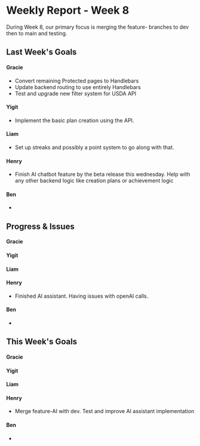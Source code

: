 # Weekly Report - Week 8
During Week 8, our primary focus is merging the feature- branches to dev then to main and testing. 

## Last Week's Goals
#### Gracie
- Convert remaining Protected pages to Handlebars
- Update backend routing to use entirely Handlebars
- Test and upgrade new filter system for USDA API

#### Yigit
- Implement the basic plan creation using the API.

#### Liam
- Set up streaks and possibly a point system to go along with that.


#### Henry
- Finish AI chatbot feature by the beta release this wednesday. Help with any other backend logic like creation plans or achievement logic

#### Ben 
- 

## Progress & Issues
#### Gracie

#### Yigit


#### Liam


#### Henry
- Finished AI assistant. Having issues with openAI calls.

#### Ben
- 

## This Week's Goals
#### Gracie

#### Yigit


#### Liam

#### Henry
- Merge feature-AI with dev. Test and improve AI assistant implementation

#### Ben 
- 

